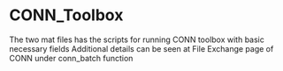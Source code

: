 # CONN_Toolbox

The two mat files has the scripts for running CONN toolbox with basic necessary fields 
Additional details can be seen at File Exchange page of CONN under conn_batch function
